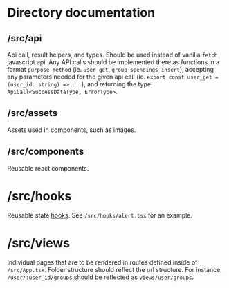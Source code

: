# Directory documentation

## /src/api

Api call, result helpers, and types. Should be used instead of vanilla `fetch` javascript api. Any API calls should be implemented there as functions in a format `purpose_method` (ie. `user_get`, `group_spendings_insert`), accepting any parameters needed for the given api call (ie. `export const user_get = (user_id: string) => ...`), and returning the type `ApiCall<SuccessDataType, ErrorType>`.

## /src/assets

Assets used in components, such as images.

## /src/components

Reusable react components.

# /src/hooks

Reusable state [hooks](https://legacy.reactjs.org/docs/hooks-intro.html). See `/src/hooks/alert.tsx` for an example.

# /src/views

Individual pages that are to be rendered in routes defined inside of `/src/App.tsx`. Folder structure should reflect the url structure. For instance, `/user/:user_id/groups` should be reflected as `views/user/groups`.
